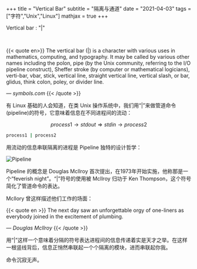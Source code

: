 +++
title = "Vertical Bar"
subtitle = "隔离与通道"
date = "2021-04-03"
tags = ["字符","Unix","Linux"]
mathjax = true
+++

Vertical bar : "|"

<!--more-->
<br>

{{< quote en>}}
The vertical bar (|) is a character with various uses in mathematics, computing, and typography. It may be called by various other names including the polon, pipe (by the Unix community, referring to the I/O pipeline construct), Sheffer stroke (by computer or mathematical logicians), verti-bar, vbar, stick, vertical line, straight vertical line, vertical slash, or bar, glidus, think colon, poley, or divider line.

*— symbols.com*
{{< /quote >}}

有 Linux 基础的人会知道，在类 Unix 操作系统中，我们用“|”来做管道命令(pipeline)的符号，它意味着信息在不同进程间的流动：

$$process1 \rightarrow stdout \Rightarrow stdin \rightarrow process2 $$

```bash
process1 | process2
```

用流动的信息串联隔离的进程是 Pipeline 独特的设计哲学：

![Pipeline](https://raw.sevencdn.com/blleng/images/master/upload/Pipeline.svg "from Wikipedia")

Pipeline 的概念是 Douglas Mcllroy 首次提出，在1973年开始实施，他称那是一个“feverish night”。“|”符号的使用被 Mcllroy 归功于 Ken Thompson，这个符号简化了管道命令的表达。

Mcllory 曾这样描述他们工作的场面：

{{< quote en >}}
The next day saw an unforgettable orgy of one-liners as everybody joined in the excitement of plumbing.

*— Douglas Mcllroy*
{{< /quote >}}

用“|”这样一个意味着分隔的符号表达进程间的信息传递着实是天才之举。在这样一根竖线背后，信息正悄然串联起一个个隔离的模块，进而串联起你我。

命令沉寂无声。